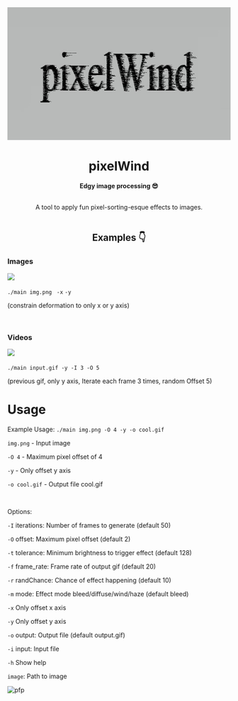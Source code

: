 <div align="center">
    <img src="./examples/bleedlogo2.png" width="750" height="300">
    <h1> pixelWind </h1>
    <p>
        <b>Edgy image processing 😎</b>
    </p>
    <br>    
    A tool to apply fun pixel-sorting-esque effects to images.
    <br>
    <br>
    <h2>Examples 👇</h2>
</div>
<h3>Images</h3>
<img src="./examples/xy.gif">

`./main img.png ` `-x` `-y`

(constrain deformation to only x or y axis)

<br>

<h3>Videos</h3>

<img src="./examples/doublexy.gif">

`./main input.gif -y -I 3 -O 5`

(previous gif, only y axis, Iterate each frame 3 times, random Offset 5)


# Usage

Example Usage: `./main img.png -O 4 -y -o cool.gif`

`img.png` - Input image

`-O 4` - Maximum pixel offset of 4

`-y` - Only offset y axis

`-o cool.gif` - Output file cool.gif

<br>

Options:

  `-I` iterations: Number of frames to generate (default 50)

  `-O` offset: Maximum pixel offset (default 2)

  `-t` tolerance: Minimum brightness to trigger effect (default 128)

  `-f` frame_rate: Frame rate of output gif (default 20)

  `-r` randChance: Chance of effect happening (default 10)

  `-m` mode: Effect mode bleed/diffuse/wind/haze (default bleed)

  `-x` Only offset x axis

  `-y` Only offset y axis

  `-o` output: Output file (default output.gif)

  `-i` input: Input file

  `-h` Show help

  `image`: Path to image

  
![pfp](https://github.com/user-attachments/assets/07ca5e0a-2755-4466-bc87-58645d984027)
